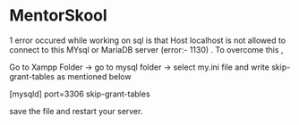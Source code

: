 # MentorSkool


1  error occured while working on sql is that Host localhost is not allowed to connect to this MYsql or MariaDB server (error:- 1130) . To overcome this ,

Go to Xampp Folder -> go to mysql folder -> select my.ini file and write skip-grant-tables as mentioned below

[mysqld] 
port=3306 
skip-grant-tables 

save the file and restart your server.
